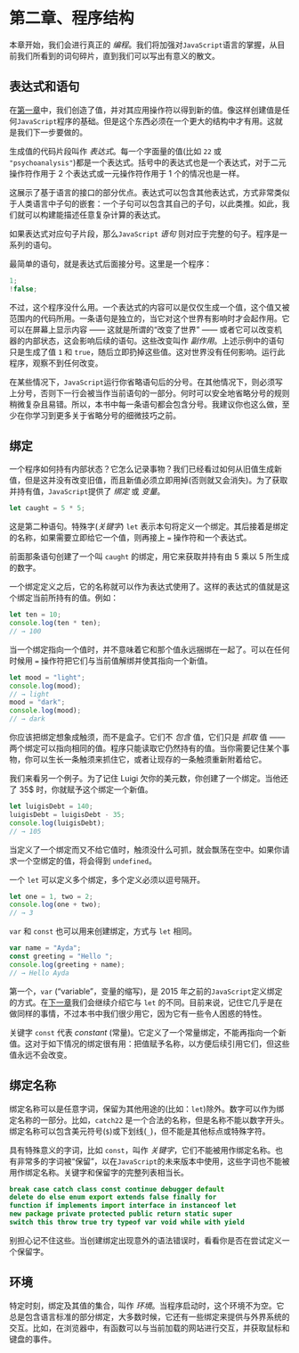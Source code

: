 # 第二章、程序结构

本章开始，我们会进行真正的 *编程*。我们将加强对`JavaScript`语言的掌握，从目前我们所看到的词句碎片，直到我们可以写出有意义的散文。

## 表达式和语句

在[第一章][link_chapter_1]中，我们创造了值，并对其应用操作符以得到新的值。像这样创建值是任何`JavaScript`程序的基础。但是这个东西必须在一个更大的结构中才有用。这就是我们下一步要做的。

生成值的代码片段叫作 *表达式*。每一个字面量的值(比如 `22` 或 `"psychoanalysis"`)都是一个表达式。括号中的表达式也是一个表达式，对于二元操作符作用于 2 个表达式或一元操作符作用于 1 个的情况也是一样。

这展示了基于语言的接口的部分优点。表达式可以包含其他表达式，方式非常类似于人类语言中子句的嵌套：一个子句可以包含其自己的子句，以此类推。如此，我们就可以构建能描述任意复杂计算的表达式。

如果表达式对应句子片段，那么`JavaScript` *语句* 则对应于完整的句子。程序是一系列的语句。

最简单的语句，就是表达式后面接分号。这里是一个程序：

```js
1;
!false;
```

不过，这个程序没什么用。一个表达式的内容可以是仅仅生成一个值，这个值又被范围内的代码所用。一条语句是独立的，当它对这个世界有影响时才会起作用。它可以在屏幕上显示内容 —— 这就是所谓的“改变了世界” —— 或者它可以改变机器的内部状态，这会影响后续的语句。这些改变叫作 *副作用*。上述示例中的语句只是生成了值 `1` 和 `true`，随后立即扔掉这些值。这对世界没有任何影响。运行此程序，观察不到任何改变。

在某些情况下，`JavaScript`运行你省略语句后的分号。在其他情况下，则必须写上分号，否则下一行会被当作当前语句的一部分。何时可以安全地省略分号的规则稍微复杂且易错。所以，本书中每一条语句都会包含分号。我建议你也这么做，至少在你学习到更多关于省略分号的细微技巧之前。

## 绑定

一个程序如何持有内部状态？它怎么记录事物？我们已经看过如何从旧值生成新值，但是这并没有改变旧值，而且新值必须立即用掉(否则就又会消失)。为了获取并持有值，`JavaScript`提供了 *绑定* 或 *变量*。

```js
let caught = 5 * 5;
```

这是第二种语句。特殊字(*关键字*) `let` 表示本句将定义一个绑定。其后接着是绑定的名称，如果需要立即给它一个值，则再接上 `=` 操作符和一个表达式。

前面那条语句创建了一个叫 `caught` 的绑定，用它来获取并持有由 5 乘以 5 所生成的数字。

一个绑定定义之后，它的名称就可以作为表达式使用了。这样的表达式的值就是这个绑定当前所持有的值。例如：

```js
let ten = 10;
console.log(ten * ten);
// → 100
```

当一个绑定指向一个值时，并不意味着它和那个值永远捆绑在一起了。可以在任何时候用 `=` 操作符把它们与当前值解绑并使其指向一个新值。

```js
let mood = "light";
console.log(mood);
// → light
mood = "dark";
console.log(mood);
// → dark
```

你应该把绑定想象成触须，而不是盒子。它们不 *包含* 值，它们只是 *抓取* 值 —— 两个绑定可以指向相同的值。程序只能读取它仍然持有的值。当你需要记住某个事物，你可以生长一条触须来抓住它，或者让现存的一条触须重新附着给它。

我们来看另一个例子。为了记住 Luigi 欠你的美元数，你创建了一个绑定。当他还了 35$ 时，你就赋予这个绑定一个新值。

```js
let luigisDebt = 140;
luigisDebt = luigisDebt - 35;
console.log(luigisDebt);
// → 105
```

当定义了一个绑定而又不给它值时，触须没什么可抓，就会飘荡在空中。如果你请求一个空绑定的值，将会得到 `undefined`。

一个 `let` 可以定义多个绑定，多个定义必须以逗号隔开。

```js
let one = 1, two = 2;
console.log(one + two);
// → 3
```

`var` 和 `const` 也可以用来创建绑定，方式与 `let` 相同。

```js
var name = "Ayda";
const greeting = "Hello ";
console.log(greeting + name);
// → Hello Ayda
```

第一个，`var` (“variable”，变量的缩写)，是 2015 年之前的`JavaScript`定义绑定的方式。在[下一章][link_chapter_3]我们会继续介绍它与 `let` 的不同。目前来说，记住它几乎是在做同样的事情，不过本书中我们很少用它，因为它有一些令人困惑的特性。

关键字 `const` 代表 *constant* (常量)。它定义了一个常量绑定，不能再指向一个新值。这对于如下情况的绑定很有用：把值赋予名称，以方便后续引用它们，但这些值永远不会改变。

## 绑定名称

绑定名称可以是任意字词，保留为其他用途的(比如：`let`)除外。数字可以作为绑定名称的一部分。比如，`catch22` 是一个合法的名称，但是名称不能以数字开头。绑定名称可以包含美元符号(`$`)或下划线(`_`)，但不能是其他标点或特殊字符。

具有特殊意义的字词，比如 `const`，叫作 *关键字*，它们不能被用作绑定名称。也有非常多的字词被“保留”，以在`JavaScript`的未来版本中使用，这些字词也不能被用作绑定名称。关键字和保留字的完整列表相当长。

```js
break case catch class const continue debugger default
delete do else enum export extends false finally for
function if implements import interface in instanceof let
new package private protected public return static super
switch this throw true try typeof var void while with yield
```

别担心记不住这些。当创建绑定出现意外的语法错误时，看看你是否在尝试定义一个保留字。

## 环境

特定时刻，绑定及其值的集合，叫作 *环境*。当程序启动时，这个环境不为空。它总是包含语言标准的部分绑定，大多数时候，它还有一些绑定来提供与外界系统的交互。比如，在浏览器中，有函数可以与当前加载的网站进行交互，并获取鼠标和键盘的事件。

[link_chapter_1]: ../Part_1_Language/01_values.md
[link_chapter_3]: ../Part_1_Language/03_functions.md
